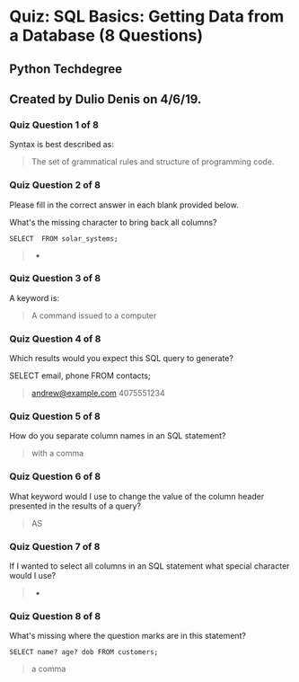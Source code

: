 # Quiz: SQL Basics: Getting Data from a Database (8 Questions)
## Python Techdegree
## Created by Dulio Denis on 4/6/19.

### Quiz Question 1 of 8
Syntax is best described as:
> The set of grammatical rules and structure of programming code.

### Quiz Question 2 of 8
Please fill in the correct answer in each blank provided below.

What's the missing character to bring back all columns?

```SELECT  FROM solar_systems;```

> *

### Quiz Question 3 of 8

A keyword is:
> A command issued to a computer

### Quiz Question 4 of 8

Which results would you expect this SQL query to generate?

SELECT email, phone FROM contacts;

> andrew@example.com   4075551234

### Quiz Question 5 of 8

How do you separate column names in an SQL statement?
> with a comma

### Quiz Question 6 of 8

What keyword would I use to change the value of the column header presented in the results of a query?
> AS

### Quiz Question 7 of 8

If I wanted to select all columns in an SQL statement what special character would I use?
> *

### Quiz Question 8 of 8

What's missing where the question marks are in this statement?

```SELECT name? age? dob FROM customers;```
> a comma
